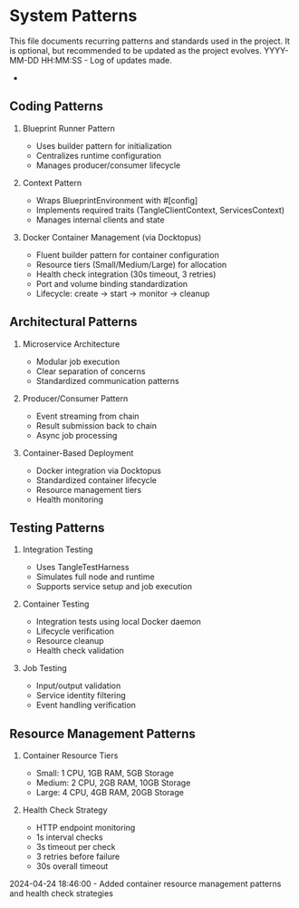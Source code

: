 # System Patterns

This file documents recurring patterns and standards used in the project.
It is optional, but recommended to be updated as the project evolves.
YYYY-MM-DD HH:MM:SS - Log of updates made.

-

## Coding Patterns

1. Blueprint Runner Pattern

   - Uses builder pattern for initialization
   - Centralizes runtime configuration
   - Manages producer/consumer lifecycle

2. Context Pattern

   - Wraps BlueprintEnvironment with #[config]
   - Implements required traits (TangleClientContext, ServicesContext)
   - Manages internal clients and state

3. Docker Container Management (via Docktopus)
   - Fluent builder pattern for container configuration
   - Resource tiers (Small/Medium/Large) for allocation
   - Health check integration (30s timeout, 3 retries)
   - Port and volume binding standardization
   - Lifecycle: create → start → monitor → cleanup

## Architectural Patterns

1. Microservice Architecture

   - Modular job execution
   - Clear separation of concerns
   - Standardized communication patterns

2. Producer/Consumer Pattern

   - Event streaming from chain
   - Result submission back to chain
   - Async job processing

3. Container-Based Deployment
   - Docker integration via Docktopus
   - Standardized container lifecycle
   - Resource management tiers
   - Health monitoring

## Testing Patterns

1. Integration Testing

   - Uses TangleTestHarness
   - Simulates full node and runtime
   - Supports service setup and job execution

2. Container Testing

   - Integration tests using local Docker daemon
   - Lifecycle verification
   - Resource cleanup
   - Health check validation

3. Job Testing
   - Input/output validation
   - Service identity filtering
   - Event handling verification

## Resource Management Patterns

1. Container Resource Tiers

   - Small: 1 CPU, 1GB RAM, 5GB Storage
   - Medium: 2 CPU, 2GB RAM, 10GB Storage
   - Large: 4 CPU, 4GB RAM, 20GB Storage

2. Health Check Strategy
   - HTTP endpoint monitoring
   - 1s interval checks
   - 3s timeout per check
   - 3 retries before failure
   - 30s overall timeout

2024-04-24 18:46:00 - Added container resource management patterns and health check strategies
